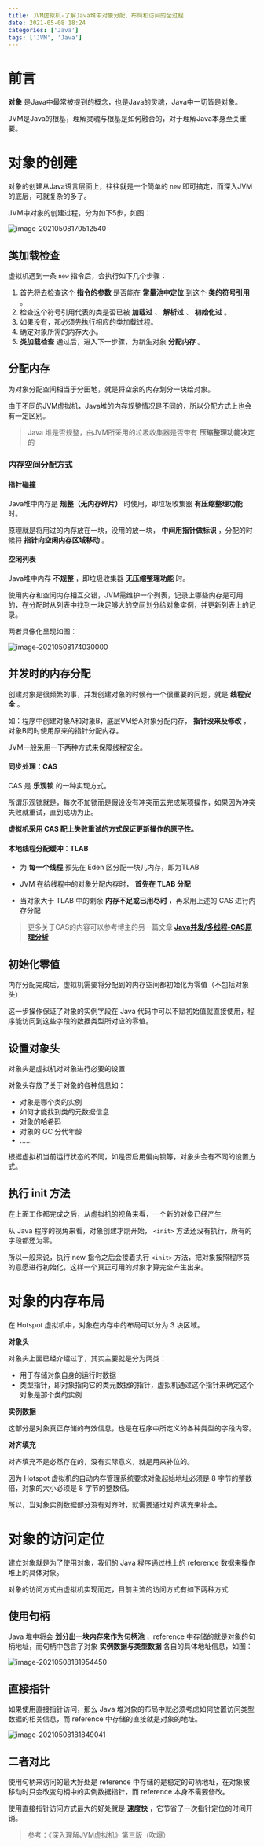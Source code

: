 ```yaml
---
title: JVM虚拟机-了解Java堆中对象分配、布局和访问的全过程
date: 2021-05-08 18:24
categories: ['Java']
tags: ['JVM', 'Java']
---
```

#  前言

**对象** 是Java中最常被提到的概念，也是Java的灵魂，Java中一切皆是对象。

JVM是Java的根基，理解灵魂与根基是如何融合的，对于理解Java本身至关重要。

#  对象的创建

对象的创建从Java语言层面上，往往就是一个简单的 ` new ` 即可搞定，而深入JVM的底层，可就复杂的多了。

JVM中对象的创建过程，分为如下5步，如图：

![image-20210508170512540](https://tva1.sinaimg.cn/large/008i3skNly1gqb4pccv4hj30tk0agwkd.jpg)

##  类加载检查

虚拟机遇到一条 ` new ` 指令后，会执行如下几个步骤：

  1. 首先将去检查这个 **指令的参数** 是否能在 **常量池中定位** 到这个 **类的符号引用** 。 
  2. 检查这个符号引用代表的类是否已被 **加载过** 、 **解析过** 、 **初始化过** 。 
  3. 如果没有，那必须先执行相应的类加载过程。 
  4. 确定对象所需的内存大小。 
  5. **类加载检查** 通过后，进入下一步骤，为新生对象 **分配内存** 。 

##  分配内存

为对象分配空间相当于分田地，就是将空余的内存划分一块给对象。

由于不同的JVM虚拟机，Java堆的内存规整情况是不同的，所以分配方式上也会有一定区别。

> Java 堆是否规整，由JVM所采用的垃圾收集器是否带有 **压缩整理功能决定** 的

###  内存空间分配方式

####  指针碰撞

Java堆中内存是 **规整（无内存碎片）** 时使用，即垃圾收集器 **有压缩整理功能** 时。

原理就是将用过的内存放在一块，没用的放一块， **中间用指针做标识** ，分配的时候将 **指针向空闲内存区域移动** 。

####  空闲列表

Java堆中内存 **不规整** ，即垃圾收集器 **无压缩整理功能** 时。

使用内存和空闲内存相互交错，JVM需维护一个列表，记录上哪些内存是可用的，在分配时从列表中找到一块足够大的空间划分给对象实例，并更新列表上的记录。

两者具像化呈现如图：

![image-20210508174030000](https://tva1.sinaimg.cn/large/008i3skNly1gqb5q8as7sj31300u0ke6.jpg)

##  并发时的内存分配

创建对象是很频繁的事，并发创建对象的时候有一个很重要的问题，就是 **线程安全** 。

如：程序中创建对象A和对象B，底层VM给A对象分配内存， **指针没来及修改** ，对象B同时使用原来的指针分配内存。

JVM一般采用一下两种方式来保障线程安全。

####  同步处理：CAS

CAS 是 **乐观锁** 的一种实现方式。

所谓乐观锁就是，每次不加锁而是假设没有冲突而去完成某项操作，如果因为冲突失败就重试，直到成功为止。

**虚拟机采用 CAS 配上失败重试的方式保证更新操作的原子性。**

####  本地线程分配缓冲：TLAB

  * 为 **每一个线程** 预先在 Eden 区分配一块儿内存，即为TLAB 

  * JVM 在给线程中的对象分配内存时， **首先在 TLAB 分配**

  * 当对象大于 TLAB 中的剩余 **内存不足或已用尽时** ，再采用上述的 CAS 进行内存分配 

> 更多关于CAS的内容可以参考博主的另一篇文章 [ **Java并发/多线程-CAS原理分析**
> ](https://www.cnblogs.com/aduner/p/14296008.html)

##  初始化零值

内存分配完成后，虚拟机需要将分配到的内存空间都初始化为零值（不包括对象头）

这一步操作保证了对象的实例字段在 Java 代码中可以不赋初始值就直接使用，程序能访问到这些字段的数据类型所对应的零值。

##  设置对象头

对象头是虚拟机对对象进行必要的设置

对象头存放了关于对象的各种信息如：

  * 对象是哪个类的实例 
  * 如何才能找到类的元数据信息 
  * 对象的哈希码 
  * 对象的 GC 分代年龄 
  * …… 

根据虚拟机当前运行状态的不同，如是否启用偏向锁等，对象头会有不同的设置方式。

##  执行 init 方法

在上面工作都完成之后，从虚拟机的视角来看，一个新的对象已经产生

从 Java 程序的视角来看，对象创建才刚开始， ` <init> ` 方法还没有执行，所有的字段都还为零。

所以一般来说，执行 new 指令之后会接着执行 ` <init> ` 方法，把对象按照程序员的意愿进行初始化，这样一个真正可用的对象才算完全产生出来。

#  对象的内存布局

在 Hotspot 虚拟机中，对象在内存中的布局可以分为 3 块区域。

**对象头**

对象头上面已经介绍过了，其实主要就是分为两类：

  * 用于存储对象自身的运行时数据 
  * 类型指针，即对象指向它的类元数据的指针，虚拟机通过这个指针来确定这个对象是那个类的实例 

**实例数据**

这部分是对象真正存储的有效信息，也是在程序中所定义的各种类型的字段内容。

**对齐填充**

对齐填充不是必然存在的，没有实际意义，就是用来补位的。

因为 Hotspot 虚拟机的自动内存管理系统要求对象起始地址必须是 8 字节的整数倍，对象的大小必须是 8 字节的整数倍。

所以，当对象实例数据部分没有对齐时，就需要通过对齐填充来补全。

#  对象的访问定位

建立对象就是为了使用对象，我们的 Java 程序通过栈上的 reference 数据来操作堆上的具体对象。

对象的访问方式由虚拟机实现而定，目前主流的访问方式有如下两种方式

##  使用句柄

Java 堆中将会 **划分出一块内存来作为句柄池** ，reference 中存储的就是对象的句柄地址，而句柄中包含了对象 **实例数据与类型数据**
各自的具体地址信息，如图：

![image-20210508181954450](https://tva1.sinaimg.cn/large/008i3skNly1gqb6v0r4zej31660qcgor.jpg)

##  直接指针

如果使用直接指针访问，那么 Java 堆对象的布局中就必须考虑如何放置访问类型数据的相关信息，而 reference 中存储的直接就是对象的地址。

![image-20210508181849041](https://tva1.sinaimg.cn/large/008i3skNly1gqb6tw6ftwj315k0qcq5p.jpg)

##  二者对比

使用句柄来访问的最大好处是 reference 中存储的是稳定的句柄地址，在对象被移动时只会改变句柄中的实例数据指针，而 reference
本身不需要修改。

使用直接指针访问方式最大的好处就是 **速度快** ，它节省了一次指针定位的时间开销。

> 参考：《深入理解JVM虚拟机》第三版（吹爆）

